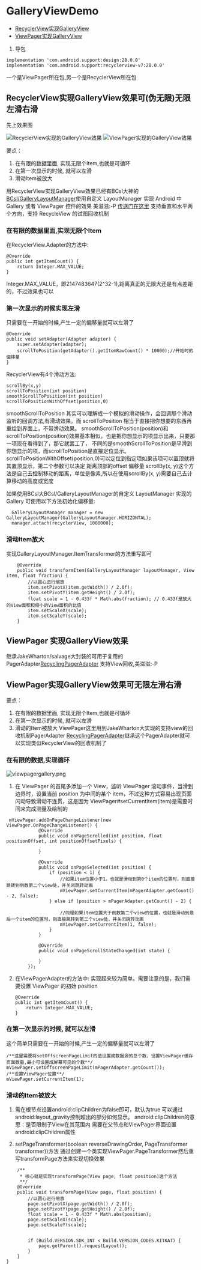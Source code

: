 # GalleryViewDemo

- [RecyclerView实现GalleryView](https://github.com/xmaihh/GalleryViewDemo#recyclerview%E5%AE%9E%E7%8E%B0galleryview%E6%95%88%E6%9E%9C%E5%8F%AF%E4%BC%AA%E6%97%A0%E9%99%90%E6%97%A0%E9%99%90%E5%B7%A6%E6%BB%91%E5%8F%B3%E6%BB%91)
- [ViewPager实现GalleryView](https://github.com/xmaihh/GalleryViewDemo#viewpager%E5%AE%9E%E7%8E%B0galleryview%E6%95%88%E6%9E%9C%E5%8F%AF%E6%97%A0%E9%99%90%E5%B7%A6%E6%BB%91%E5%8F%B3%E6%BB%91)

1. 导包
```
implementation 'com.android.support:design:28.0.0'
implementation 'com.android.support:recyclerview-v7:28.0.0'
```
一个是ViewPager所在包,另一个是RecyclerView所在包

## RecyclerView实现GalleryView效果可(伪无限)无限左滑右滑
先上效果图

![RecyclerView实现的GalleryView效果](https://github.com/xmaihh/GalleryViewDemo/blob/master/app/arts/recyclerviewgallery.gif)
![ViewPager实现的GalleryView效果](https://github.com/xmaihh/GalleryViewDemo/blob/master/app/arts/viewpagergallery.gif)

要点：
  1. 在有限的数据里面, 实现无限个Item,也就是可循环
  2. 在第一次显示的时候, 就可以左滑
  3. 滑动Item被放大

用RecyclerView实现GalleryView效果已经有BCsl大神的[BCsl/GalleryLayoutManager](https://github.com/BCsl/GalleryLayoutManager)使用自定义 LayoutManager 实现 Android 中 Gallery 或者 ViewPager 控件的效果
美滋滋:-P
[传送门在这里](https://github.com/BCsl/GalleryLayoutManager)
支持垂直和水平两个方向，支持 RecycleView 的试图回收机制
### 在有限的数据里面,实现无限个Item
在RecyclerView.Adapter的方法中:
```
@Override
public int getItemCount() {
    return Integer.MAX_VALUE;
}
```
Integer.MAX_VALUE，即2147483647(2^32-1),距离真正的无限大还是有点差距的，不过效果也可以
### 第一次显示的时候实现左滑
只需要在一开始的时候,产生一定的偏移量就可以左滑了
```
@Override
public void setAdapter(Adapter adapter) {
    super.setAdapter(adapter);
    scrollToPosition(getAdapter().getItemRawCount() * 10000);//开始时的偏移量
}
```
RecyclerView有4个滑动方法:
```
scrollBy(x,y)
scrollToPosition(int position)
smoothScrollToPosition(int position)
scrollToPositionWithOffset(position,0)
```
smoothScrollToPosition 其实可以理解成一个模拟的滑动操作，会回调那个滑动监听的回调方法,有滑动效果。而 scrollToPosition 相当于直接把你想要的东西再重绘到界面上，不带滑动效果。
smoothScrollToPosition(position)和scrollToPosition(position)效果基本相似，也是把你想显示的项显示出来，只要那一项现在看得到了，那它就罢工了，
不同的是smoothScrollToPosition是平滑到你想显示的项，而scrollToPosition是直接定位显示。
scrollToPositionWithOffset(position,0)可以定位到指定项如果该项可以置顶就将其置顶显示，第二个参数可以决定 距离顶部的offset 偏移量
scrollBy(x, y)这个方法是自己去控制移动的距离，单位是像素,所以在使用scrollBy(x, y)需要自己去计算移动的高度或宽度

如果使用BCsl大BCsl/GalleryLayoutManager的自定义 LayoutManager 实现的 Gallery 可使用以下方法初始化偏移量:
```
  GalleryLayoutManager manager = new GalleryLayoutManager(GalleryLayoutManager.HORIZONTAL);
  manager.attach(recyclerView, 1000000);
```
### 滑动Item放大
实现GalleryLayoutManager.ItemTransformer的方法重写即可
```
    @Override
    public void transformItem(GalleryLayoutManager layoutManager, View item, float fraction) {
        //以圆心进行缩放
        item.setPivotX(item.getWidth() / 2.0f);
        item.setPivotY(item.getHeight() / 2.0f);
        float scale = 1 - 0.433f * Math.abs(fraction); // 0.433f是放大的View面积和缩小的View面积的比值
        item.setScaleX(scale);
        item.setScaleY(scale);
    }
 ```
## ViewPager 实现GalleryView效果
继承JakeWharton/salvage大封装的可用于复用的PagerAdapter[RecyclingPagerAdapter](https://github.com/JakeWharton/salvage/blob/master/salvage/src/main/java/com/jakewharton/salvage/RecyclingPagerAdapter.java)
支持View回收,美滋滋:-P

## ViewPager实现GalleryView效果可无限左滑右滑

要点：
  1. 在有限的数据里面, 实现无限个Item,也就是可循环
  2. 在第一次显示的时候, 就可以左滑
  3. 滑动的Item被放大
ViewPager这里用到JakeWharton大实现的支持view的回收机制PagerAdapter [RecyclingPagerAdapter](
https://github.com/JakeWharton/salvage/blob/master/salvage/src/main/java/com/jakewharton/salvage/RecyclingPagerAdapter.java)继承这个PagerAdapter就可以实现类似RecyclerView的回收机制了
### 在有限的数据,实现循环
![viewpagergallery.png](https://github.com/xmaihh/GalleryViewDemo/blob/master/app/arts/viewpagergallery.png)
1. 在 ViewPager 的首尾多添加一个 View，监听 ViewPager 滚动事件，当滑到边界时，设置当前 position 为中间的某个 item，不过这种方式容易出现页面闪动导致滑动不连贯，这是因为 ViewPager#setCurrentItem(item)是需要时间来完成测量及绘制的

```
 mViewPager.addOnPageChangeListener(new ViewPager.OnPageChangeListener() {
            @Override
            public void onPageScrolled(int position, float positionOffset, int positionOffsetPixels) {

            }

            @Override
            public void onPageSelected(int position) {
                if (position < 1) {
                    //如果item位置小于1，也就是滑动到第0个item的位置时，则直接跳转到倒数第二个view处，并关闭跳转动画
                    mViewPager.setCurrentItem(mPagerAdapter.getCount() - 2, false);
                } else if (position > mPagerAdapter.getCount() - 2) {

                    //同理如果item位置大于倒数第二个view的位置，也就是滑动到最后一个item的位置时，则直接跳转到第二个view处，并关闭跳转动画
                    mViewPager.setCurrentItem(1, false);
                }
            }

            @Override
            public void onPageScrollStateChanged(int state) {

            }
        });
```
2. 在ViewPagerAdapter的方法中:
实现起来较为简单。需要注意的是，我们需要设置 ViewPager 的初始 position
   ```
   @Override
   public int getItemCount() {
       return Integer.MAX_VALUE;
   }
   ```
### 在第一次显示的时候, 就可以左滑
这个简单只需要在一开始的时候,产生一定的偏移量就可以左滑了
```
/**这里需要将setOffscreenPageLimit的值设置成数据源的总个数，设置ViewPager缓存页面数量,最小可设置成屏幕可见的个数**/
mViewPager.setOffscreenPageLimit(mPagerAdapter.getCount());
/**设置ViewPager位置**/
mViewPager.setCurrentItem(1);
```
### 滑动的Item被放大
1. 需在根节点设置android:clipChildren为false即可，默认为true
可以通过android:layout_gravity控制超出的部分如何显示。
android:clipChildren的意思：是否限制子View在其范围内
需要在父节点和ViewPager界面设置android:clipChildren属性

2. setPageTransformer(boolean reverseDrawingOrder, PageTransformer transformer))方法
通过创建一个类实现ViewPager.PageTransformer然后重写transformPage方法来实现切换效果
```
    /**
     * 核心就是实现transformPage(View page, float position)这个方法
     **/
    @Override
    public void transformPage(View page, float position) {
        //以圆心进行缩放
        page.setPivotX(page.getWidth() / 2.0f);
        page.setPivotY(page.getHeight() / 2.0f);
        float scale = 1 - 0.433f * Math.abs(position);
        page.setScaleX(scale);
        page.setScaleY(scale);


        if (Build.VERSION.SDK_INT < Build.VERSION_CODES.KITKAT) {
            page.getParent().requestLayout();
        }
    }
}
```